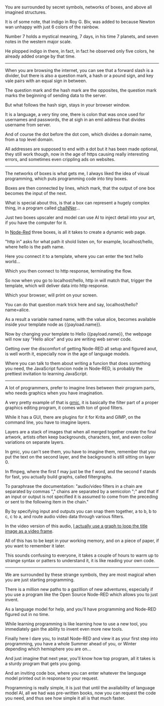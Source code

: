 You are surrounded by secret symbols,
networks of boxes, and above all imagined structures.

It is of some note, that indigo in Roy G. Biv,
was added to because Newton wan unhappy with just 6 colors of the rainbow.

Number 7 holds a mystical meaning, 7 days, in his time 7 planets,
and seven notes in the western major scale.

He plopped indigo in there, in fact,
in fact he observed only five colors, he already added orange by that time.

---

When you are browsing the internet, you can see that a forward slash is a divider,
but there is also a question mark, a hash or a pound sign, and key vale pairs with an equal sign in between.

The question mark and the hash mark are the opposites,
the question mark marks the beginning of sending data to the server.

But what follows the hash sign,
stays in your browser window.

It is a language, a very tiny one, there is colon that was once used for usernames and passwords,
the at sigh in an emil address that divides username from server.

And of course the dot before the dot com, which divides a domain name,
from a top level domain.

All addresses are supposed to end with a dot but it has been made optional,
they still work though, now in the age of https causing really interesting errors, and sometimes even crippling ads on websites.

---

The networks of boxes is what gets me, I always liked the idea of visual programming,
which puts programming code into tiny boxes.

Boxes are then connected by lines, which mark,
that the output of one box becomes the input of the next.

What is special about this, is that a box can represent a hugely complex thing,
in a program called [chaiNNer](https://www.youtube.com/watch?v=1afsCWLcccE)...

Just two boxes upscaler and model can use AI to inject detail into your art,
if you have the computer for it.

In [Node-Red](https://www.youtube.com/results?search_query=Node-RED) three boxes,
is all it takes to create a dynamic web page.

"http in" asks for what path it shold listen on,
for example, localhost/hello, where hello is the path name.

Here you connect it to a template,
where you can enter the text hello world...

Which you then connect to http response,
terminating the flow.

So now when you go to localhost/hello,
http in will match that, trigger the template, which will deliver data into http response.

Which your browser,
will print on your screen.

You can do that question mark trick here and say,
localhost/hello?name=alice.

As a result a variable named name, with the value alice,
becomes available inside your template node as {{payload.name}}.

Now by changing your template to Hello {{payload.name}},
the webpage will now say "Hello alice" and you are writing web server code.

Getting over the discomfort of getting Node-RED all setup and figured aout,
is well worth it, especially now in the age of language models.

Where you can talk to them about writing a funcion that does something you need,
the JavaScript funcion node in Node-RED, is probably the prettiest invitation to learning JavaScript.

---

A lot of programmers, prefer to imagine lines between their program parts,
who needs graphics when you have imagination.

A very pretty example of that is [gmic](https://gmic.eu/),
it is basically the filter part of a proper graphics editing program, it comes with ton of good filters.

While it has a GUI, there are plugins for it for Krita and GIMP,
on the command line, you have to imagine layers.

Layers are a stack of images that when all merged together create the final artwork,
artists often keep backgrounds, characters, text, and even collor variations on separate layers.

In gmic, you can't see them, you have to imagine them,
remember that you put the text on the second layer, and the background is still sitting on layer 0.

In ffmpeg, where the first f may just be the f word, and the second f stands for fast,
you actually build graphs, called filtergraphs.

To paraphrase the documentation: "audio/video filters in a chain are separated by commas "," chains are separated by a semicolon ";" and that if an input or output is not specified it is assumed to come from the preceding or sent to the following item in the chain."

By by specifying input and outputs you can snap them together,
a to b, b to c, c to a, and route audio video data through various filters.

In the video version of this audio,
[I actually use a graph to loop the title image as a video frame](https://github.com/catpea/antwerp/blob/e95aebdf57fbfd87ed3e518f90893f82e41abaf7/lib/video.js#L49).

All of this has to be kept in your working memory,
and on a piece of paper, if you want to remember it later.

This sounds confusing to everyone,
it takes a couple of hours to warm up to strange syntax or patters to understand it, it is like reading your own code.

---

We are surrounded by these strange symbols,
they are most magical when you are just starting programming.

There is a million new paths to a gazillion of new adventures,
especially if you use a program like the Open Source Node-RED which allows you to just invent.

As a language model for help,
and you'll have programming and Node-RED figured out in no time.

While learning programming is like learning how to use a new tool,
you immediately gain the ability to invent even more new tools.

Finally here I dare you, to install Node-RED and view it as your first step into programming,
you have a whole Summer ahead of you, or Winter depending which hemisphere you are on...

And just imagine that next year,
you'll know how top program, all it takes is a sturdy program that gets you going.

And an inviting code box,
where you can enter whatever the language model printed out in response to your request.

Programming is really simple, it is just that until the availability of language model AI,
all we had was pre-written books, now you can request the code you need, and thus see how simple it all is that much faster.
